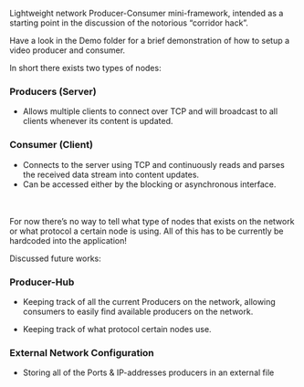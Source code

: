Lightweight network Producer-Consumer mini-framework, intended as a starting point in the discussion of the notorious “corridor hack”.

  

Have a look in the Demo folder for a brief demonstration of how to setup a video producer and consumer.

  

In short there exists two types of nodes:

### Producers (Server)

 - Allows multiple clients to connect over TCP and will broadcast to all clients whenever its content is updated.


    

### Consumer (Client)

 - Connects to the server using TCP and continuously reads and parses the received data stream into content updates.
 -  Can be accessed either by the blocking or asynchronous interface.

  \
  \
For now there’s no way to tell what type of nodes that exists on the network or what protocol a certain node is using. All of this has to be currently be hardcoded into the application!

  

Discussed future works:

### Producer-Hub

 - Keeping track of all the current Producers on the network, allowing consumers to easily find available producers on the network.

-   Keeping track of what protocol certain nodes use.
    

### External Network Configuration
    
-   Storing all of the Ports & IP-addresses producers in an external file
